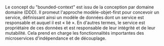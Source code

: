 Le concept du "bounded-context" est issu de la conception par domaine domaine (DDD). Il promeut l'approche  modèle-objet-first pour 
concevoir un service, définissant ainsi un modèle de données dont  un service est responsable et auquel il est « lié ». 
En d'autres termes, le service est propriétaire de ces données et est responsable de leur intégrité et de leur mutabilité. 
Cela prend en charge les fonctionnalités importantes des microservices d'indépendance et de découplage.


